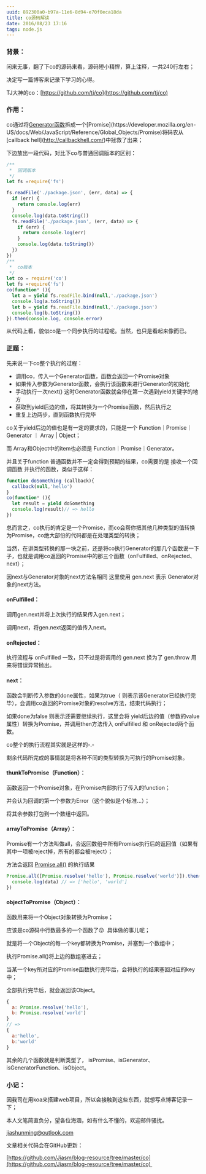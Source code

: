 ```yaml
---
uuid: 892300a0-b97a-11e6-8d94-e70f0eca18da
title: co源码解读
date: 2016/08/23 17:16
tags: node.js
---
```


### 背景：

闲来无事，翻了下co的源码来看，源码短小精悍，算上注释，一共240行左右；

决定写一篇博客来记录下学习的心得。

TJ大神的co：[https://github.com/tj/co](https://github.com/tj/co)
<!-- more -->

### 作用：

co通过将[Generator函数](https://developer.mozilla.org/en-US/docs/Web/JavaScript/Reference/Statements/function*)拆成一个[Promise](https://developer.mozilla.org/en-US/docs/Web/JavaScript/Reference/Global_Objects/Promise)将码农从[callback hell](http://callbackhell.com/)中拯救了出来；

下边放出一段代码，对比下co与普通回调版本的区别：

```javascript
/**
 *  回调版本
 */
let fs =require('fs')

fs.readFile('./package.json', (err, data) => {
  if (err) {
    return console.log(err)
  }
  console.log(data.toString())
  fs.readFile('./package.json', (err, data) => {
    if (err) {
      return console.log(err)
    }
    console.log(data.toString())
  })
})
/**
 *  co版本
 */
let co = require('co')
let fs =require('fs')
co(function* (){
  let a = yield fs.readFile.bind(null,'./package.json')
  console.log(a.toString())
  let b = yield fs.readFile.bind(null,'./package.json')
  console.log(b.toString())
}).then(console.log, console.error)
```

从代码上看，貌似co是一个同步执行的过程呢。当然，也只是看起来像而已。

### 正题：

先来说一下co整个执行的过程：

- 调用co，传入一个Generator函数，函数会返回一个Promise对象
- 如果传入参数为Generator函数，会执行该函数来进行Generator的初始化
- 手动执行一次next() 这时Generator函数就会停在第一次遇到yield关键字的地方
- 获取到yield后边的值，将其转换为一个Promise函数，然后执行之
- 重复上边两步，直到函数执行完毕

co关于yield后边的值也是有一定的要求的，只能是一个 Function｜Promise｜Generator ｜ Array | Object；

而 Array和Object中的item也必须是 Function｜Promise｜Generator。

并且关于function 普通函数并不一定会得到预期的结果，co需要的是 接收一个回调函数 并执行的函数，类似于这样：

```javascript
function doSomething (callback){
  callback(null,'hello')
}
co(function* (){
  let result = yield doSomething
  console.log(result)// => hello
})
```

总而言之，co执行的肯定是一个Promise，而co会帮你把其他几种类型的值转换为Promise，co绝大部份的代码都是在处理类型的转换；

当然，在讲类型转换的那一块之前，还是将co执行Generator的那几个函数说一下子，也就是调用co返回的Promise中的那三个函数（onFulfilled、onRejected、next）；

因next与Generator对象的next方法名相同 这里使用 gen.next 表示 Generator对象的next方法。

#### onFulfilled：

调用gen.next并将上次执行的结果传入gen.next；

调用next，将gen.next返回的值传入next。

#### onRejected：

执行流程与 onFulfilled 一致，只不过是将调用的 gen.next 换为了 gen.throw 用来将错误异常抛出。

#### next：

函数会判断传入参数的done属性，如果为true（ 则表示该Generator已经执行完毕），会调用co返回的Promise对象的resolve方法，结束代码执行；

如果done为false 则表示还需要继续执行，这里会将 yield后边的值（参数的value属性）转换为Promise，并调用then方法传入 onFulfilled 和 onRejected两个函数。

co整个的执行流程其实就是这样的-.- 

剩余代码所完成的事情就是将各种不同的类型转换为可执行的Promise对象。

#### thunkToPromise（Function）：

函数返回一个Promise对象，在Promise内部执行了传入的function；

并会认为回调的第一个参数为Error（这个貌似是个标准...）；

将其余参数打包到一个数组中返回。

#### arrayToPromise（Array）：

Promise有一个方法叫做all，会返回数组中所有Promise执行后的返回值（如果有其中一项被reject掉，所有的都会被reject）；

方法会返回 [Promise.all()](https://developer.mozilla.org/en-US/docs/Web/JavaScript/Reference/Global_Objects/Promise/all) 的执行结果

```javascript
Promise.all([Promise.resolve('hello'), Promise.resolve('world')]).then(data =>{
  console.log(data) // => ['hello', 'world']
})
```

#### objectToPromise（Object）：

函数用来将一个Object对象转换为Promise；

应该是co源码中行数最多的一个函数了😜  具体做的事儿呢；

就是将一个Object的每一个key都转换为Promise，并塞到一个数组中；

执行Promise.all()将上边的数组塞进去；

当某一个key所对应的Promise函数执行完毕后，会将执行的结果塞回对应的key中；

全部执行完毕后，就会返回该Object。

```javascript
{
  a: Promise.resolve('hello'),
  b: Promise.resolve('world')
}
// =>
{
  a:'hello',
  b:'world'
}
```

其余的几个函数就是判断类型了， isPromise、isGenerator、isGeneratorFunction、isObject。

### 小记：

因我司在用koa来搭建web项目，所以会接触到这些东西，就想写点博客记录一下；

本人文笔简直负分，望各位海涵，如有什么不懂的，欢迎邮件骚扰。

[jiashunming@outlook.com](mailto:jiashunming@outlook.com) 

文章相关代码会在GitHub更新：

[https://github.com/Jiasm/blog-resource/tree/master/co](https://github.com/Jiasm/blog-resource/tree/master/co) 

